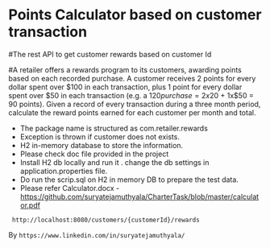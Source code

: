 # Points Calculator based on customer transaction
#The rest API to get customer rewards based on customer Id

#A retailer offers a rewards program to its customers, awarding points based on each recorded purchase.   A customer receives 2 points for every dollar spent over $100 in each transaction, plus 1 point for every dollar spent over $50 in each transaction (e.g. a $120 purchase = 2x$20 + 1x$50 = 90 points).   Given a record of every transaction during a three month period, calculate the reward points earned for each customer per month and total. 

- The package name is structured as com.retailer.rewards
- Exception is thrown if customer does not exists.
- H2 in-memory database to store the information.
- Please check doc file provided in the project
- Install H2 db locally and run it . change the db settings in application.properties file.
- Do run the scrip.sql on H2 in memory DB to prepare the test data.
- Please refer Calculator.docx - https://github.com/suryatejamuthyala/CharterTask/blob/master/calculator.pdf

```
 http://localhost:8080/customers/{customerId}/rewards
```

By `https://www.linkedin.com/in/suryatejamuthyala/`

